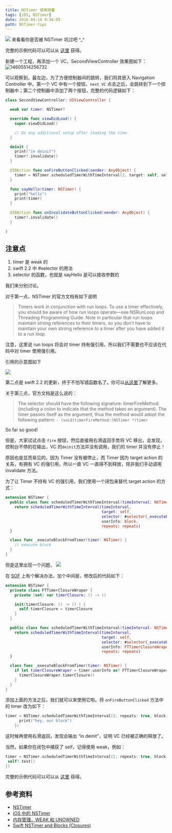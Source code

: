 ```yaml
---
title: NSTimer 使用锦囊
tags: [iOS, NSTimer]
date: 2016-04-14 9:36:05
path: NSTimer-tips
---
```


![](/media/14605987599888.jpg)
来看看你是否被 NSTimer 坑过吧 ^\_^

<!--more-->

完整的示例代码可以可以从 [这里](https://github.com/futantan/PrayerBlogCode) 获得。

新建一个工程，再添加一个 VC，SecondViewController 效果图如下：
![14605514256732](/media/14605514256732-1.jpg)

可以观察到，最左边，为了方便控制器间的跳转，我们将其嵌入 Navigation Controller 中。第一个 VC 中有一个按钮，`next VC` 点击之后，会跳转到下一个控制器中；第二个控制器中添加了两个按钮，完整的代码逻辑如下：

```swift
class SecondViewController: UIViewController {

  weak var timer: NSTimer?

  override func viewDidLoad() {
    super.viewDidLoad()

    // Do any additional setup after loading the view.
  }

  deinit {
    print("in deinit")
    timer?.invalidate()
  }

  @IBAction func onFireButtonClicked(sender: AnyObject) {
    timer = NSTimer.scheduledTimerWithTimeInterval(2, target: self, selector: #selector(sayHello), userInfo: nil, repeats: true)
  }

  func sayHello(timer: NSTimer) {
    print("hello")
    print(timer)
  }

  @IBAction func onInvalidateButtonClicked(sender: AnyObject) {
    timer?.invalidate()
  }

}
```

## 注意点

1. timer 是 weak 的
2. swift 2.2 中 #selector 的用法
3. selector 的函数，也就是 sayHello 是可以接收参数的

我们来分别讨论。

对于第一点，NSTimer 的官方文档有如下说明

> Timers work in conjunction with run loops. To use a timer effectively, you should be aware of how run loops operate—see NSRunLoop and Threading Programming Guide. Note in particular that run loops maintain strong references to their timers, so you don’t have to maintain your own strong reference to a timer after you have added it to a run loop.

注意，这里说 run loops 将会对 timer 持有强引用，所以我们不需要也不应该在代码中对 timer 使用强引用。

引用的示意图如下

![](/media/14605527787801.jpg)

第二点是 swift 2.2 的更新，终于不怕写错函数名了。你可以[从这里](http://swifter.tips/selector/)了解更多。

关于第三点，官方文档是这么说的：

> The selector should have the following signature: timerFireMethod: (including a colon to indicate that the method takes an argument). The timer passes itself as the argument, thus the method would adopt the following pattern:
> `- (void)timerFireMethod:(NSTimer *)timer`

So far so good!

但是，大家试试点击 `fire` 按钮，然后直接用右滑返回手势将 VC 移出，会发现，控制台不停的在输出，VC 的`deinit`方法并没有调用，我们的 timer 并没有停止！

原因也是显而易见的，因为 Timer 没有被停止，而 Timer 因为 target action 的关系，有拥有 VC 的强引用，所以一直 VC 一直得不到释放，除非我们手动调用 invalidate 方法。

为了让 Timer 不持有 VC 的强引用，我们使用一个闭包来替代 target action 的方式：

```swift
extension NSTimer {
  public class func scheduledTimerWithTimeInterval(timeInterval: NSTimeInterval, repeats: Bool = false, block: () -> ()) -> NSTimer {
    return scheduledTimerWithTimeInterval(timeInterval,
                                          target: self,
                                          selector: #selector(_executeBlockFromTimer),
                                          userInfo: block,
                                          repeats: repeats)
  }

  class func _executeBlockFromTimer(timer: NSTimer) {
    // execute block
  }
}
```

但是这里出现一个问题，
![](/media/14605550546067.jpg)

在 [SOF](http://stackoverflow.com/questions/28211973/swift-closure-as-anyobject) 上有个解决办法，加个中间层，修改后的代码如下：

```swift
extension NSTimer {
  private class FTTimerClosureWraper {
    private (set) var timerClosure: () -> ()

    init(timerClosure: () -> () ) {
      self.timerClosure = timerClosure
    }
  }

  public class func scheduledTimerWithTimeInterval(timeInterval: NSTimeInterval, repeats: Bool = false, block: () -> ()) -> NSTimer {
    return scheduledTimerWithTimeInterval(timeInterval,
                                          target: self,
                                          selector: #selector(_executeBlockFromTimer),
                                          userInfo: FTTimerClosureWraper(timerClosure: block),
                                          repeats: repeats)
  }

  class func _executeBlockFromTimer(timer: NSTimer) {
    if let timerClosureWraper = timer.userInfo as? FTTimerClosureWraper {
      timerClosureWraper.timerClosure()
    }
  }
}
```

添加上面的方法之后，我们就可以来使用它啦。将 `onFireButtonClicked` 方法中的 timer 改为如下：

```swift
timer = NSTimer.scheduledTimerWithTimeInterval(2, repeats: true, block: {
      print("hey, our block")
    })
```

这时候再使用右滑返回，发现会输出 “in deinit”，证明 VC 已经被正确的释放了。

当然，如果你在闭包中捕获了 self，记得使用 weak，例如：

```swift
timer = NSTimer.scheduledTimerWithTimeInterval(2, repeats: true, block: { [weak self] in
 self?.test()
})
```

完整的示例代码可以可以从 [这里](https://github.com/futantan/PrayerBlogCode) 获得。

## 参考资料

- [NSTimer](https://developer.apple.com/library/ios/documentation/Cocoa/Reference/Foundation/Classes/NSTimer_Class/)
- [iOS 中的 NSTimer](http://blog.callmewhy.com/2015/07/06/weak-timer-in-ios/)
- [内存管理，WEAK 和 UNOWNED](http://swifter.tips/retain-cycle/)
- [Swift NSTimer and Blocks (Closures)](http://blog.fivelakesstudio.com/2015/11/nstimer-and-blocks-closures.html)
